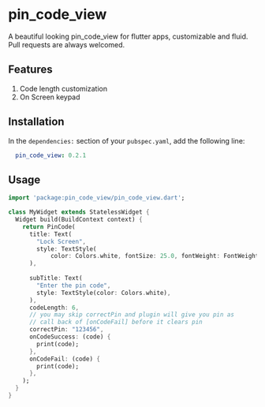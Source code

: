 # pin_code_view

A beautiful looking pin_code_view for flutter apps, customizable and fluid.
Pull requests are always welcomed.

## Features
1. Code length customization
2. On Screen keypad


## Installation

In the `dependencies:` section of your `pubspec.yaml`, add the following line:

```yaml
  pin_code_view: 0.2.1
```

## Usage

```dart
import 'package:pin_code_view/pin_code_view.dart';

class MyWidget extends StatelessWidget {
  Widget build(BuildContext context) {
    return PinCode(
      title: Text(
        "Lock Screen",
        style: TextStyle(
            color: Colors.white, fontSize: 25.0, fontWeight: FontWeight.bold),
      ),
      
      subTitle: Text(
        "Enter the pin code",
        style: TextStyle(color: Colors.white),
      ),
      codeLength: 6,
      // you may skip correctPin and plugin will give you pin as
      // call back of [onCodeFail] before it clears pin
      correctPin: "123456",
      onCodeSuccess: (code) {
        print(code); 
      },
      onCodeFail: (code) {
        print(code); 
      }, 
    );
  }
}
```
